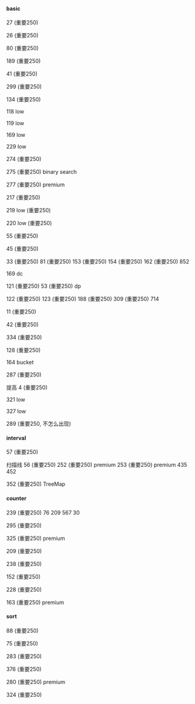 #### basic

27 (重要250)

26 (重要250)

80 (重要250)

189 (重要250)

41 (重要250)

299 (重要250)

134 (重要250)

118 low

119 low

169 low

229 low

274 (重要250)

275 (重要250) binary search

277 (重要250) premium

217 (重要250)

219 low (重要250)

220 low (重要250)

55 (重要250)

45 (重要250)

33 (重要250) 81 (重要250) 153 (重要250) 154 (重要250) 162 (重要250) 852

169 dc

121 (重要250) 53 (重要250) dp 

122 (重要250) 123 (重要250) 188 (重要250) 309 (重要250) 714 

11 (重要250)

42 (重要250)

334 (重要250)

128 (重要250)

164 bucket

287 (重要250) 

提高
4 (重要250)

321 low

327 low

289 (重要250, 不怎么出现)

#### interval

57 (重要250)

扫描线 56 (重要250) 252 (重要250) premium 253 (重要250) premium 435 452

352 (重要250) TreeMap


#### counter

239 (重要250) 76 209 567 30

295 (重要250)

325 (重要250) premium

209 (重要250)

238 (重要250)

152 (重要250)

228 (重要250)

163 (重要250) premium

#### sort

88 (重要250)

75 (重要250)

283 (重要250) 

376 (重要250)

280 (重要250) premium

324 (重要250)